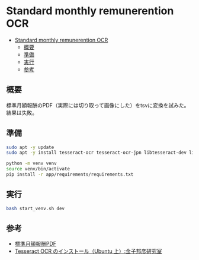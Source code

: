# Standard monthly remunerention OCR

- [Standard monthly remunerention OCR](#standard-monthly-remunerention-ocr)
  - [概要](#概要)
  - [準備](#準備)
  - [実行](#実行)
  - [参考](#参考)

## 概要

標準月額報酬のPDF（実際には切り取って画像にした）をtsvに変換を試みた。  
結果は失敗。

## 準備

``` bash
sudo apt -y update
sudo apt -y install tesseract-ocr tesseract-ocr-jpn libtesseract-dev libleptonica-dev tesseract-ocr-script-jpan tesseract-ocr-script-jpan-vert 

python -m venv venv
source venv/bin/activate
pip install -r app/requirements/requirements.txt
```

## 実行

``` bash
bash start_venv.sh dev
```

## 参考

- [標準月額報酬PDF](https://www.kyoukaikenpo.or.jp/~/media/Files/shared/hokenryouritu/r6/ippan/r60212chiba.pdf)
- [Tesseract OCR のインストール（Ubuntu 上）:金子邦彦研究室](https://www.kkaneko.jp/ai/ubuntu/tesseract.html)